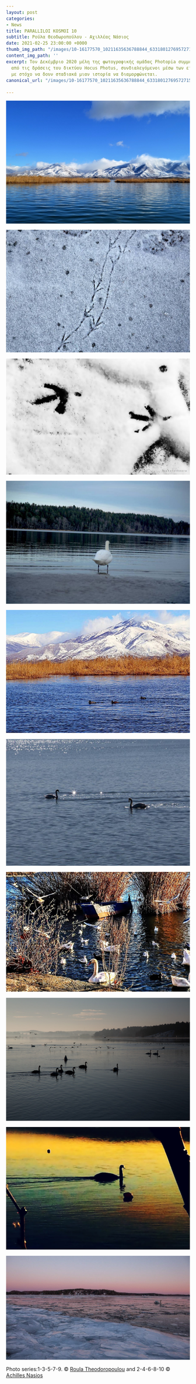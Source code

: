 ```yaml
---
layout: post
categories:
- News
title: PARALLILOI KOSMOI 10
subtitle: Ρούλα Θεοδωροπούλου - Αχιλλέας Νάσιος
date: 2021-02-25 23:00:00 +0000
thumb_img_path: "/images/10-16177570_10211635636788844_6331801276957271530_o.jpg"
content_img_path: ''
excerpt: Τον Δεκέμβριο 2020 μέλη της φωτογραφικής ομάδας Photopia συμμετείχαν σε μια
  από τις δράσεις του δικτύου Hocus Photus, συνδιαλεγόμενοι μέσω των εικόνων τους
  με στόχο να δουν σταδιακά μιαν ιστορία να διαμορφώνεται.
canonical_url: "/images/10-16177570_10211635636788844_6331801276957271530_o.jpg"

---
```

![](/images/01-132590563_496215484674662_7756248320233260127_n.jpg)

![](/images/02-51218459_10217880634069873_8955424351700647936_o.jpg)

![](/images/03-132431658_208802490877449_7151158645418662331_n.jpg)

![](/images/04-26840959_10214906666482542_3965693117585842424_o.jpg)

![](/images/05-132491763_386878935934586_8628781736451352529_n.jpg)

![](/images/06-19095472_10212990445498215_7652692495618276825_o.jpg)

![](/images/07-132658435_480577502925138_6845260535143551561_n.jpg)

![](/images/08_mg_8500.jpg)

![](/images/09-133877771_429037778133708_7090696752572098879_n.jpg)

![](/images/10-16177570_10211635636788844_6331801276957271530_o.jpg)

Photo series:1-3-5-7-9. © <a href="https://www.facebook.com/profile.php?id=100005535588863" target="blank">Roula Theodoropoulou</a> and  2-4-6-8-10 © <a href="https://anikon.org/" target="blank">Achilles Nasios</a>